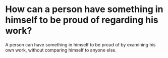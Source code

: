 # How can a person have something in himself to be proud of regarding his work?

A person can have something in himself to be proud of by examining his own work, without comparing himself to anyone else.
